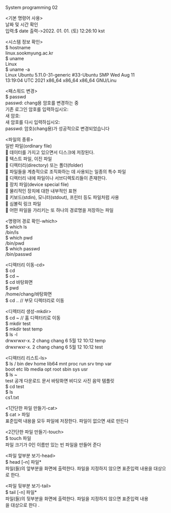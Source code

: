 System programming 02  

<기본 명령어 사용>  
날짜 및 시간 확인   
입력:$ date      출력->2022. 01. 01. (토) 12:26:10 kst

<시스템 정보 확인>  
$ hostname   
linux.sookmyung.ac.kr  
$ uname  
Linux  
$ uname -a  
Linux Ubuntu 5.11.0-31-generic #33-Ubuntu SMP Wed Aug 11   
13:19:04 UTC 2021 x86_64 x86_64 x86_64 GNU/Linu  

<패스워드 변경>  
$ passwd  
passwd: chang용 암호를 변경하는 중  
기존 로그인 암호를 입력하십시오:  
새 암호:  
새 암호를 다시 입력하십시오:  
passwd: 암호(chang용)가 성공적으로 변경되었습니다  

<파일의 종류>  
일반 파일(ordinary file)  
 데이터를 가지고 있으면서 디스크에 저장된다.   
 텍스트 파일, 이진 파일  
 디렉터리(directory) 또는 폴더(folder)   
 파일들을 계층적으로 조직화하는 데 사용되는 일종의 특수 파일  
 디렉터리 내에 파일이나 서브디렉토리들이 존재한다.   
 장치 파일(device special file)  
 물리적인 장치에 대한 내부적인 표현  
 키보드(stdin), 모니터(stdout), 프린터 등도 파일처럼 사용  
 심볼릭 링크 파일  
 어떤 파일을 가리키는 또 하나의 경로명을 저장하는 파일  

<명령어 경로 확인-which>  
$ which ls  
/bin/ls  
$ which pwd  
/bin/pwd  
$ which passwd  
/bin/passwd  

<디렉터리 이동-cd>  
$ cd   
$ cd ~  
$ cd 바탕화면  
$ pwd  
/home/chang/바탕화면  
$ cd .. // 부모 디렉터리로 이동  

<디렉터리 생성-mkdir>  
$ cd ~ // 홈 디렉터리로 이동  
$ mkdir test   
$ mkdir test temp   
$ ls -l  
drwxrwxr-x. 2 chang chang 6 5월 12 10:12 temp  
drwxrwxr-x. 2 chang chang 6 5월 12 10:12 test  

<디렉터리 리스트-ls>  
$ ls /
bin dev home lib64 mnt proc run srv tmp var  
boot etc lib media opt root sbin sys usr  
$ ls ~  
test 공개 다운로드 문서 바탕화면 비디오 사진 음악 템플릿  
$ cd test  
$ ls   
cs1.txt   

<1간단한 파일 만들기-cat>  
$ cat > 파일  
표준입력 내용을 모두 파일에 저장한다. 파일이 없으면 새로 만든다  

<2간단한 파일 만들기-touch>  
$ touch 파일  
파일 크기가 0인 이름만 있는 빈 파일을 만들어 준다  

<파일 앞부분 보기-head>  
$ head [–n] 파일*  
파일(들)의 앞부분을 화면에 출력한다. 파일을 지정하지 않으면 표준입력 내용을 대상으로 한다.  

<파일 뒷부분 보기-tail>  
$ tail [-n] 파일*  
파일(들)의 뒷부분을 화면에 출력한다. 파일을 지정하지 않으면 표준입력 내용  
을 대상으로 한다 .  





